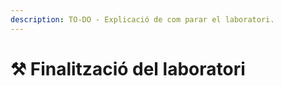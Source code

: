 ```yaml
---
description: TO-DO - Explicació de com parar el laboratori.
---
```


# ⚒️ Finalització del laboratori


